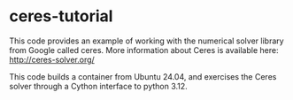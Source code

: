 # ceres-tutorial
This code provides an example of working with the numerical solver
library from Google called ceres. More information about Ceres is available here: http://ceres-solver.org/

This code builds a container from Ubuntu 24.04, and exercises the Ceres
solver through a Cython interface to python 3.12.

